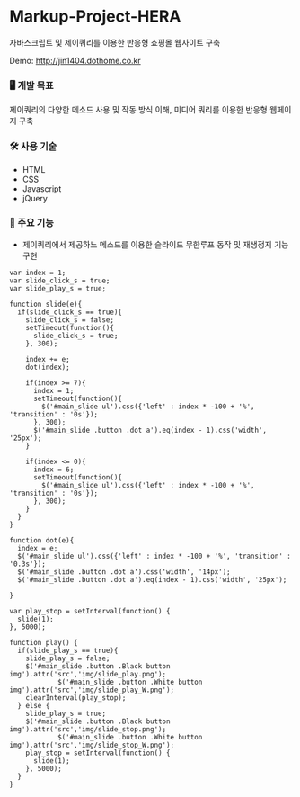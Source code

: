 # Markup-Project-HERA
자바스크립트 및 제이쿼리를 이용한 반응형 쇼핑몰 웹사이트 구축

Demo: <http://jin1404.dothome.co.kr>


### 🖥️ 개발 목표
제이쿼리의 다양한 메소드 사용 및 작동 방식 이해, 미디어 쿼리를 이용한 반응형 웹페이지 구축


### 🛠️ 사용 기술
* HTML
* CSS
* Javascript
* jQuery


### 💎 주요 기능
* 제이쿼리에서 제공하느 메소드를 이용한 슬라이드 무한루프 동작 및 재생정지 기능 구현
~~~
var index = 1; 
var slide_click_s = true; 
var slide_play_s = true; 

function slide(e){ 
  if(slide_click_s == true){
    slide_click_s = false;
    setTimeout(function(){
      slide_click_s = true;
    }, 300);

    index += e;
    dot(index);

    if(index >= 7){
      index = 1;
      setTimeout(function(){
        $('#main_slide ul').css({'left' : index * -100 + '%', 'transition' : '0s'});
      }, 300);
      $('#main_slide .button .dot a').eq(index - 1).css('width', '25px');  
    }

    if(index <= 0){
      index = 6;
      setTimeout(function(){
        $('#main_slide ul').css({'left' : index * -100 + '%', 'transition' : '0s'});
      }, 300);
    }
  }
}

function dot(e){ 
  index = e;
  $('#main_slide ul').css({'left' : index * -100 + '%', 'transition' : '0.3s'});
  $('#main_slide .button .dot a').css('width', '14px');
  $('#main_slide .button .dot a').eq(index - 1).css('width', '25px');

}

var play_stop = setInterval(function() { 
  slide(1);
}, 5000);

function play() {
  if(slide_play_s == true){
    slide_play_s = false;
    $('#main_slide .button .Black button img').attr('src','img/slide_play.png');
            $('#main_slide .button .White button img').attr('src','img/slide_play_W.png');
    clearInterval(play_stop);
  } else {
    slide_play_s = true;
    $('#main_slide .button .Black button img').attr('src','img/slide_stop.png');
            $('#main_slide .button .White button img').attr('src','img/slide_stop_W.png');
    play_stop = setInterval(function() {
      slide(1);
    }, 5000);
  }
}
~~~
